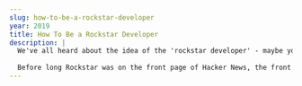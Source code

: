 ```yaml
---
slug: how-to-be-a-rockstar-developer
year: 2019
title: How To Be a Rockstar Developer
description: |
  We've all heard about the idea of the 'rockstar developer' - maybe you've heard your boss talk about hiring a 'rockstar', maybe you've seen the job adverts looking for 'rockstar developers' on IT job boards. But what if EVERYBODY could be a Rockstar Developer? In 2018, Dylan Beattie created Rockstar, an esoteric programming language designed for creating programs that are also rock song lyrics. Rockstar was initially created as a joke - a parody specification that combined features from programming languages like VBScript, Perl, Ruby with lyrical conventions from Bon Jovi, Van Halen and other classic rock bands. Then people started submitting issues. Then they started submitting pull requests. Then somebody created an implementation... and another, and another. 
  
  Before long Rockstar was on the front page of Hacker News, the front page of Reddit - it was even featured in Classic Rock magazine. What started as a joke had become a fully-fledged open source project - and so in 2019, Dylan and a few dedicated Rockstar Developers set out to create a formal reference implementation, complete with a parser, an evaluator, a specification and change control process, and - of course - lots of awesome Rockstar swag. In this talk, Dylan will share ideas and insight from working on the Rockstar project. It's partly a talk about programming language design; partly a talk about running an open source project - and partly the hilarious true story of what happens when you try to implement a programming language that was invented in a bar.
--- 
```

